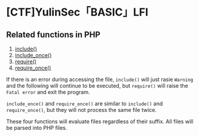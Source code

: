 # [CTF]YulinSec「BASIC」LFI

## Related functions in PHP

1. [include()](http://www.php.net/manual/en/function.include.php)
2. [include_once()](http://php.net/manual/en/function.include-once.php)
3. [require()](http://php.net/manual/en/function.require.php)
4. [require_once()](http://php.net/manual/en/function.require-once.php)

If there is an error during accessing the file, `include()` will just rasie `Warning` and the following will continue to be executed, but `require()` will raise the `Fatal error` and exit the program.

`include_once()` and `require_once()` are similar to `include()` and `require_once()`, but they will not process the same file twice.

These four functions will evaluate files regardless of their suffix. All files will be parsed into PHP files.